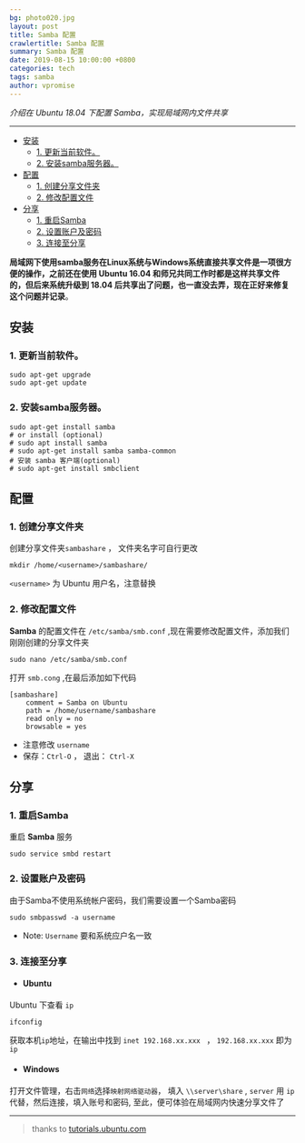 ```yaml
---
bg: photo020.jpg
layout: post
title: Samba 配置
crawlertitle: Samba 配置
summary: Samba 配置
date: 2019-08-15 10:00:00 +0800
categories: tech
tags: samba
author: vpromise
---
```


*介绍在 Ubuntu 18.04 下配置 Samba，实现局域网内文件共享*

---

- [安装](#安装)
  - [1. 更新当前软件。](#1-更新当前软件)
  - [2. 安装samba服务器。](#2-安装samba服务器)
- [配置](#配置)
  - [1. 创建分享文件夹](#1-创建分享文件夹)
  - [2. 修改配置文件](#2-修改配置文件)
- [分享](#分享)
  - [1. 重启Samba](#1-重启samba)
  - [2. 设置账户及密码](#2-设置账户及密码)
  - [3. 连接至分享](#3-连接至分享)

**局域网下使用samba服务在Linux系统与Windows系统直接共享文件是一项很方便的操作，之前还在使用 Ubuntu 16.04 和师兄共同工作时都是这样共享文件的，但后来系统升级到 18.04 后共享出了问题，也一直没去弄，现在正好来修复这个问题并记录**。

## 安装

### 1. 更新当前软件。

```
sudo apt-get upgrade  
sudo apt-get update  
```

### 2. 安装samba服务器。 

```
sudo apt-get install samba
# or install (optional)
# sudo apt install samba
# sudo apt-get install samba samba-common
# 安装 samba 客户端(optional)
# sudo apt-get install smbclient 
```


## 配置

### 1. 创建分享文件夹

创建分享文件夹`sambashare` ， 文件夹名字可自行更改

```
mkdir /home/<username>/sambashare/
```
`<username>` 为 Ubuntu 用户名，注意替换

### 2. 修改配置文件

**Samba** 的配置文件在 `/etc/samba/smb.conf` ,现在需要修改配置文件，添加我们刚刚创建的分享文件夹
```
sudo nano /etc/samba/smb.conf
```
打开 `smb.cong` ,在最后添加如下代码
```
[sambashare]
    comment = Samba on Ubuntu
    path = /home/username/sambashare
    read only = no
    browsable = yes
```
- 注意修改 `username` 
- 保存：`Ctrl-O` ， 退出： `Ctrl-X`
  
## 分享

### 1. 重启Samba
重启 **Samba** 服务
```
sudo service smbd restart
```

### 2. 设置账户及密码
由于Samba不使用系统帐户密码，我们需要设置一个Samba密码
```
sudo smbpasswd -a username
```
- Note: `Username` 要和系统应户名一致

### 3. 连接至分享

- #### Ubuntu
Ubuntu 下查看 `ip`
```
ifconfig
```
获取本机`ip`地址，在输出中找到 `inet 192.168.xx.xxx ` ， `192.168.xx.xxx` 即为`ip`

- #### Windows
打开文件管理，右击`网络`选择`映射网络驱动器`， 填入 `\\server\share` , `server` 用 `ip` 代替，然后连接，填入账号和密码, 至此，便可体验在局域网内快速分享文件了



---
> thanks to [tutorials.ubuntu.com](https://tutorials.ubuntu.com/tutorial/install-and-configure-samba#0)